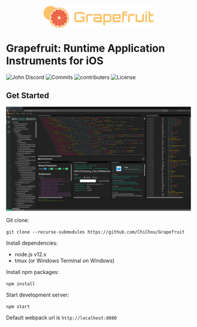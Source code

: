 <img src="gui/src/assets/logo.svg" width="300" alt="Grapefruit" style="margin:auto; display: block">

# Grapefruit: Runtime Application Instruments for iOS


![John Discord](https://img.shields.io/discord/591601634266578944?label=Discord) ![Commits](https://img.shields.io/github/commit-activity/w/chichou/grapefruit?label=Commits) ![contributers](https://img.shields.io/github/contributors/chichou/grapefruit) ![License](https://img.shields.io/github/license/chichou/grapefruit)

## Get Started

![Screenshot](images/screenshot.png)

Git clone:

`git clone --recurse-submodules https://github.com/ChiChou/Grapefruit`

Install dependencies:

* node.js v12.x
* tmux (or Windows Terminal on Windows)

Install npm packages:

`npm install`

Start development server:

`npm start`

Default webpack url is `http://localhost:8080`
